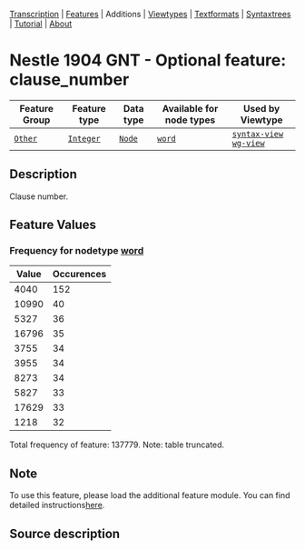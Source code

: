<a name="start"></a>
<div class="hidden-content"><a href="../transcription.md">Transcription</a> | <a href="README.md#start">Features</a> | Additions | <a href="../viewtypes.md#start">Viewtypes</a> | <a href="../textformats.md#start">Textformats</a> |  <a href="../syntaxtrees.md#start">Syntaxtrees</a> | <a href="../tutorial/README.md#start">Tutorial</a>  | <a href="../about.md#start">About</a></div>

# Nestle 1904 GNT - Optional feature: clause_number

Feature Group | Feature type |Data type |Available for node types | Used by Viewtype 
---|---|---|---|---
[`Other`](featuresbyfeaturegroup.md#other)|[`Integer`](featuresbydatatype.md#integer)|[`Node`](featuresbynodetype.md#node)| [`word`](featuresbynodetype.md#word) |[`syntax-view`](../syntax-view.md#start) [`wg-view`](../wg-view.md#start) 

## Description
Clause number.
## Feature Values
### Frequency for nodetype [word](featuresbynodetype.md#word)

Value|Occurences
---|---
4040|152
10990|40
5327|36
16796|35
3755|34
3955|34
8273|34
5827|33
17629|33
1218|32

Total frequency of feature: 137779. Note: table truncated.

## Note

To use this feature, please load the additional feature module. You can find detailed instructions[here](README.md#adding-the-features).

## Source description